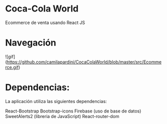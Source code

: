 # Coca-Cola World

Ecommerce de venta usando React JS

# Navegación
![gif] (https://github.com/camilapardini/CocaColaWorld/blob/master/src/Ecommerce.gif) 


# Dependencias:
La aplicación utiliza las siguientes dependencias:

React-Bootstrap 
Bootstrap-icons 
Firebase (uso de base de datos)
SweetAlerts2 (libreria de JavaScript)
React-router-dom 